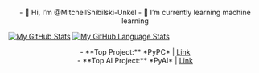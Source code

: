 <p align="center">
- 👋 Hi, I’m @MitchellShibilski-Unkel
- 🌱 I’m currently learning machine learning

[![My GitHub Stats](https://github-readme-stats.vercel.app/api/?username=mitchellshibilski-unkel&count_private=true&theme=dark&showicons=true)]()  [![My GitHub Language Stats](https://github-readme-stats.vercel.app/api/top-langs/?username=mitchellshibilski-unkel&langs_count=5&theme=dark)]()


<p align="center">
- **Top Project:** *PyPC* | <a href="https://github.com/MitchellShibilski-Unkel/PyPC">Link</a>
  <br>
- **Top AI Project:** *PyAI* | <a href="https://github.com/MitchellShibilski-Unkel/PyAI">Link</a>
</p>
